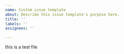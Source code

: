 ```yaml
---
name: Custom issue template
about: Describe this issue template's purpose here.
title: ''
labels: ''
assignees: ''

---
```


this is a test file
